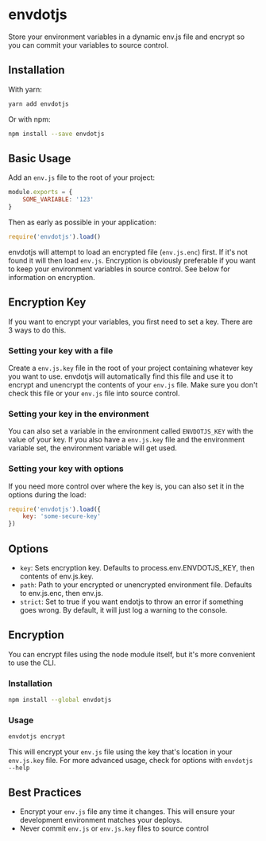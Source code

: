 # envdotjs

Store your environment variables in a dynamic env.js file and encrypt so you can commit your variables to source control.

## Installation

With yarn:

```bash
yarn add envdotjs
```

Or with npm:

```bash
npm install --save envdotjs
```

## Basic Usage

Add an `env.js` file to the root of your project:

```javascript
module.exports = {
	SOME_VARIABLE: '123'
}
```

Then as early as possible in your application:

```javascript
require('envdotjs').load()
```

envdotjs will attempt to load an encrypted file (`env.js.enc`) first. If it's not found it will then load `env.js`. Encryption is obviously preferable if you want to keep your environment variables in source control. See below for information on encryption.

## Encryption Key

If you want to encrypt your variables, you first need to set a key. There are 3 ways to do this.

### Setting your key with a file

Create a `env.js.key` file in the root of your project containing whatever key you want to use. envdotjs will automatically find this file and use it to encrypt and unencrypt the contents of your `env.js` file. Make sure you don't check this file or your `env.js` file into source control.

### Setting your key in the environment

You can also set a variable in the environment called `ENVDOTJS_KEY` with the value of your key. If you also have a `env.js.key` file and the environment variable set, the environment variable will get used.

### Setting your key with options

If you need more control over where the key is, you can also set it in the options during the load:

```javascript
require('envdotjs').load({
	key: 'some-secure-key'
})
```

## Options

- `key`: Sets encryption key. Defaults to process.env.ENVDOTJS_KEY, then contents of env.js.key.
- `path`: Path to your encrypted or unencrypted environment file. Defaults to env.js.enc, then env.js.
- `strict`: Set to true if you want endotjs to throw an error if something goes wrong. By default, it will just log a warning to the console.

## Encryption

You can encrypt files using the node module itself, but it's more convenient to use the CLI.

### Installation

```bash
npm install --global envdotjs
```

### Usage

```bash
envdotjs encrypt
```

This will encrypt your `env.js` file using the key that's location in your `env.js.key` file. For more advanced usage, check for options with `envdotjs --help`

## Best Practices

- Encrypt your `env.js` file any time it changes. This will ensure your development environment matches your deploys.
- Never commit `env.js` or `env.js.key` files to source control